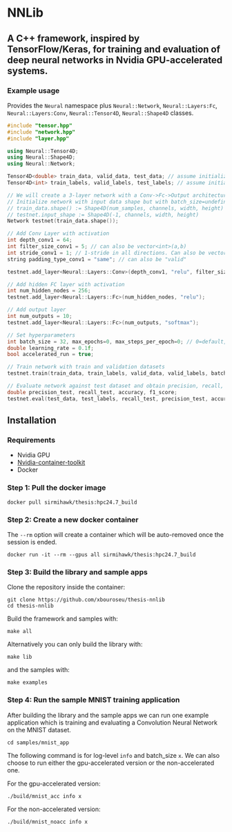 # NNLib
## A C++ framework, inspired by TensorFlow/Keras, for training and evaluation of deep neural networks in Nvidia GPU-accelerated systems. 

### Example usage

Provides the `Neural` namespace plus `Neural::Network`, `Neural::Layers:Fc`, `Neural::Layers:Conv`, `Neural::Tensor4D`, `Neural::Shape4D` classes.

```cpp
#include "tensor.hpp"
#include "network.hpp"
#include "layer.hpp"

using Neural::Tensor4D;
using Neural::Shape4D;
using Neural::Network;

Tensor4D<double> train_data, valid_data, test_data; // assume initialized
Tensor4D<int> train_labels, valid_labels, test_labels; // assume initialized

// We will create a 3-layer network with a Conv->Fc->Output architecture.
// Initialize network with input data shape but with batch_size=undefined
// train_data.shape() := Shape4D(num_samples, channels, width, height)
// testnet.input_shape := Shape4D(-1, channels, width, height)
Network testnet(train_data.shape());

// Add Conv Layer with activation
int depth_conv1 = 64;
int filter_size_conv1 = 5; // can also be vector<int>(a,b)
int stride_conv1 = 1; // 1-stride in all directions. Can also be vector<int>(x,y) meaning x-stride horizontal, y-stride vertical
string padding_type_conv1 = "same"; // can also be "valid"

testnet.add_layer<Neural::Layers::Conv>(depth_conv1, "relu", filter_size_conv1, stride_conv1, padding_type_conv1);

// Add hidden FC layer with activation
int num_hidden_nodes = 256;
testnet.add_layer<Neural::Layers::Fc>(num_hidden_nodes, "relu");

// Add output layer
int num_outputs = 10;
testnet.add_layer<Neural::Layers::Fc>(num_outputs, "softmax");

// Set hyperparameters
int batch_size = 32, max_epochs=0, max_steps_per_epoch=0; // 0=default, won't stop until algorithm decides
double learning_rate = 0.1f;
bool accelerated_run = true;

// Train network with train and validation datasets
testnet.train(train_data, train_labels, valid_data, valid_labels, batch_size, accelerated_run, learning_rate, "CrossEntropy", max_epochs, max_steps_per_epoch);

// Evaluate network against test dataset and obtain precision, recall, accuracy and f1_score metrics
double precision_test, recall_test, accuracy, f1_score;
testnet.eval(test_data, test_labels, recall_test, precision_test, accuracy, f1_score);
```

## Installation
### Requirements
- Nvidia GPU
- [Nvidia-container-toolkit](https://docs.nvidia.com/datacenter/cloud-native/container-toolkit/latest/install-guide.html)
- Docker

### Step 1: Pull the docker image
```
docker pull sirmihawk/thesis:hpc24.7_build
```

### Step 2: Create a new docker container
The `--rm` option will create a container which will be auto-removed once the session is ended.
```
docker run -it --rm --gpus all sirmihawk/thesis:hpc24.7_build
```

### Step 3: Build the library and sample apps
Clone the repository inside the container:
```
git clone https://github.com/xbouroseu/thesis-nnlib
cd thesis-nnlib
```

Build the framework and samples with:
```
make all
```

Alternatively you can only build the library with:
```
make lib
``` 

and the samples with:
```
make examples
```

### Step 4: Run the sample MNIST training application
After building the library and the sample apps we can run one example application which is training and evaluating a Convolution Neural Network on the MNIST dataset.


```
cd samples/mnist_app
```

The following command is for log-level `info` and batch_size `x`. We can also choose to run either the gpu-accelerated version or the non-accelerated one.

For the gpu-accelerated version:
```
./build/mnist_acc info x
```

For the non-accelerated version:
```
./build/mnist_noacc info x
```
